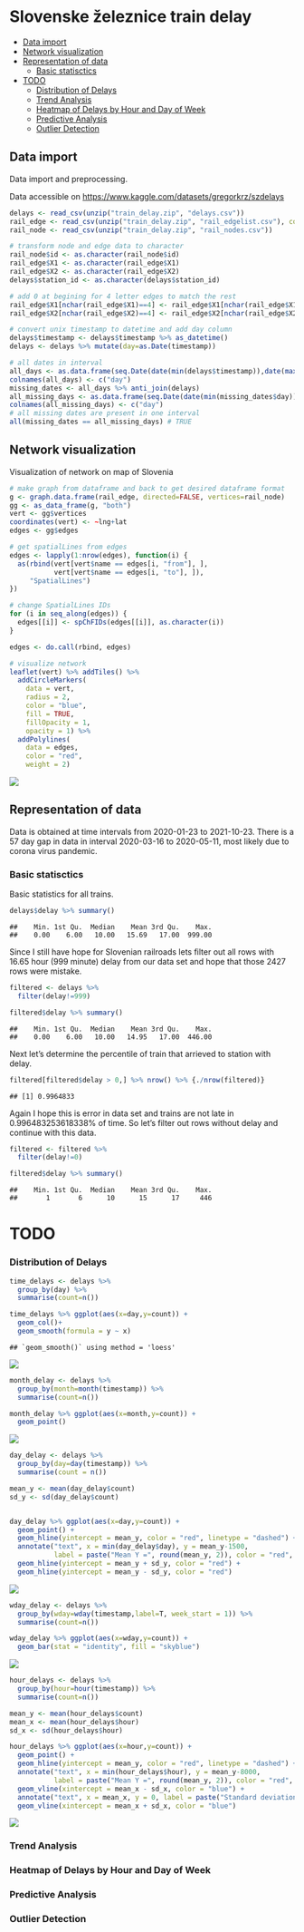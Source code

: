 Slovenske železnice train delay
================

- [Data import](#data-import)
- [Network visualization](#network-visualization)
- [Representation of data](#representation-of-data)
  - [Basic statisctics](#basic-statisctics)
- [TODO](#todo)
  - [Distribution of Delays](#distribution-of-delays)
  - [Trend Analysis](#trend-analysis)
  - [Heatmap of Delays by Hour and Day of
    Week](#heatmap-of-delays-by-hour-and-day-of-week)
  - [Predictive Analysis](#predictive-analysis)
  - [Outlier Detection](#outlier-detection)

## Data import

Data import and preprocessing.

Data accessible on <https://www.kaggle.com/datasets/gregorkrz/szdelays>

``` r
delays <- read_csv(unzip("train_delay.zip", "delays.csv"))
rail_edge <- read_csv(unzip("train_delay.zip", "rail_edgelist.csv"), col_names = FALSE)
rail_node <- read_csv(unzip("train_delay.zip", "rail_nodes.csv"))

# transform node and edge data to character
rail_node$id <- as.character(rail_node$id)
rail_edge$X1 <- as.character(rail_edge$X1)
rail_edge$X2 <- as.character(rail_edge$X2)
delays$station_id <- as.character(delays$station_id)

# add 0 at begining for 4 letter edges to match the rest
rail_edge$X1[nchar(rail_edge$X1)==4] <- rail_edge$X1[nchar(rail_edge$X1)==4] %>% paste0("0",.)
rail_edge$X2[nchar(rail_edge$X2)==4] <- rail_edge$X2[nchar(rail_edge$X2)==4] %>% paste0("0",.)

# convert unix timestamp to datetime and add day column
delays$timestamp <- delays$timestamp %>% as_datetime()
delays <- delays %>% mutate(day=as.Date(timestamp))

# all dates in interval
all_days <- as.data.frame(seq.Date(date(min(delays$timestamp)),date(max(delays$timestamp)), by= "days"))
colnames(all_days) <- c("day")
missing_dates <- all_days %>% anti_join(delays)
all_missing_days <- as.data.frame(seq.Date(date(min(missing_dates$day)),date(max(missing_dates$day)), by= "days"))
colnames(all_missing_days) <- c("day")
# all missing dates are present in one interval
all(missing_dates == all_missing_days) # TRUE
```

## Network visualization

Visualization of network on map of Slovenia

``` r
# make graph from dataframe and back to get desired dataframe format
g <- graph.data.frame(rail_edge, directed=FALSE, vertices=rail_node)
gg <- as_data_frame(g, "both")
vert <- gg$vertices
coordinates(vert) <- ~lng+lat
edges <- gg$edges

# get spatialLines from edges
edges <- lapply(1:nrow(edges), function(i) {
  as(rbind(vert[vert$name == edges[i, "from"], ], 
           vert[vert$name == edges[i, "to"], ]), 
     "SpatialLines")
})

# change SpatialLines IDs
for (i in seq_along(edges)) {
  edges[[i]] <- spChFIDs(edges[[i]], as.character(i))
}

edges <- do.call(rbind, edges)

# visualize network
leaflet(vert) %>% addTiles() %>% 
  addCircleMarkers(
    data = vert,
    radius = 2,
    color = "blue", 
    fill = TRUE, 
    fillOpacity = 1, 
    opacity = 1) %>%
  addPolylines(
    data = edges, 
    color = "red",
    weight = 2)
```

![](slo_train_delay_files/figure-gfm/unnamed-chunk-2-1.png)<!-- -->

## Representation of data

Data is obtained at time intervals from 2020-01-23 to 2021-10-23. There
is a 57 day gap in data in interval 2020-03-16 to 2020-05-11, most
likely due to corona virus pandemic.

### Basic statisctics

Basic statistics for all trains.

``` r
delays$delay %>% summary()
```

    ##    Min. 1st Qu.  Median    Mean 3rd Qu.    Max. 
    ##    0.00    6.00   10.00   15.69   17.00  999.00

Since I still have hope for Slovenian railroads lets filter out all rows
with 16.65 hour (999 minute) delay from our data set and hope that those
2427 rows were mistake.

``` r
filtered <- delays %>%
  filter(delay!=999)

filtered$delay %>% summary()
```

    ##    Min. 1st Qu.  Median    Mean 3rd Qu.    Max. 
    ##    0.00    6.00   10.00   14.95   17.00  446.00

Next let’s determine the percentile of train that arrieved to station
with delay.

``` r
filtered[filtered$delay > 0,] %>% nrow() %>% {./nrow(filtered)}
```

    ## [1] 0.9964833

Again I hope this is error in data set and trains are not late in
0.996483253618338% of time. So let’s filter out rows without delay and
continue with this data.

``` r
filtered <- filtered %>%
  filter(delay!=0)

filtered$delay %>% summary()
```

    ##    Min. 1st Qu.  Median    Mean 3rd Qu.    Max. 
    ##       1       6      10      15      17     446

# TODO

### Distribution of Delays

``` r
time_delays <- delays %>% 
  group_by(day) %>%
  summarise(count=n())

time_delays %>% ggplot(aes(x=day,y=count)) +
  geom_col()+
  geom_smooth(formula = y ~ x) 
```

    ## `geom_smooth()` using method = 'loess'

![](slo_train_delay_files/figure-gfm/unnamed-chunk-7-1.png)<!-- -->

``` r
month_delay <- delays %>%
  group_by(month=month(timestamp)) %>%
  summarise(count=n())

month_delay %>% ggplot(aes(x=month,y=count)) +
  geom_point()
```

![](slo_train_delay_files/figure-gfm/unnamed-chunk-8-1.png)<!-- -->

``` r
day_delay <- delays %>%
  group_by(day=day(timestamp)) %>%
  summarise(count = n())

mean_y <- mean(day_delay$count)
sd_y <- sd(day_delay$count)


day_delay %>% ggplot(aes(x=day,y=count)) +
  geom_point() + 
  geom_hline(yintercept = mean_y, color = "red", linetype = "dashed") +
  annotate("text", x = min(day_delay$day), y = mean_y-1500, 
           label = paste("Mean Y =", round(mean_y, 2)), color = "red", hjust = -0.5) +
  geom_hline(yintercept = mean_y + sd_y, color = "red") +
  geom_hline(yintercept = mean_y - sd_y, color = "red")
```

![](slo_train_delay_files/figure-gfm/unnamed-chunk-9-1.png)<!-- -->

``` r
wday_delay <- delays %>% 
  group_by(wday=wday(timestamp,label=T, week_start = 1)) %>%
  summarise(count=n())

wday_delay %>% ggplot(aes(x=wday,y=count)) +
  geom_bar(stat = "identity", fill = "skyblue")
```

![](slo_train_delay_files/figure-gfm/unnamed-chunk-10-1.png)<!-- -->

``` r
hour_delays <- delays %>% 
  group_by(hour=hour(timestamp)) %>% 
  summarise(count=n())

mean_y <- mean(hour_delays$count)
mean_x <- mean(hour_delays$hour)
sd_x <- sd(hour_delays$hour)

hour_delays %>% ggplot(aes(x=hour,y=count)) +
  geom_point() + 
  geom_hline(yintercept = mean_y, color = "red", linetype = "dashed") +
  annotate("text", x = min(hour_delays$hour), y = mean_y-8000, 
           label = paste("Mean Y =", round(mean_y, 2)), color = "red", hjust = -0.5) +
  geom_vline(xintercept = mean_x - sd_x, color = "blue") +
  annotate("text", x = mean_x, y = 0, label = paste("Standard deviation"), color = "blue") +
  geom_vline(xintercept = mean_x + sd_x, color = "blue")
```

![](slo_train_delay_files/figure-gfm/unnamed-chunk-11-1.png)<!-- -->

### Trend Analysis

### Heatmap of Delays by Hour and Day of Week

### Predictive Analysis

### Outlier Detection
